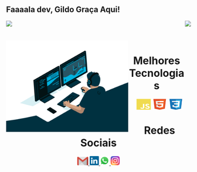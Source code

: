 ## Faaaala dev, Gildo Graça Aqui!

<div>
  <link href="https://fonts.googleapis.com/css2?family=Josefin+Sans:ital,wght@0,100;0,200;0,300;0,400;0,500;0,600;0,700;1,100;1,200;1,300;1,400;1,500;1,600;1,700&display=swap" rel="stylesheet">
 <a href="https://github.com/Hermenegildo22">
   <img  height="180em" src="https://github-readme-stats.vercel.app/api?username=Hermenegildo22
&show_icons=true&theme=great-gatsby&include_all_commits=true&count_private=true"/>
  <img align="right" height="180em" src="https://github-readme-stats.vercel.app/api/top-langs/?username=Hermenegildo22
&layout=compact&langs_count=16&theme=great-gatsby"/>
  </a>
</div>
  </a>
</div>
<br>

<div  align="center"> 
  <div style="display: inline_block"><br>
    <img align="left" height="250" alt="coding-time" src="code.gif">
    <h1 align="center">Melhores Tecnologias</h1>
    <img align="center" height="30" width="40" alt="js-icon"  src="https://raw.githubusercontent.com/devicons/devicon/master/icons/javascript/javascript-plain.svg">
   <!-- <img align="center" height="30" width="40" alt="react-icon" src="https://raw.githubusercontent.com/devicons/devicon/master/icons/react/react-original.svg">-->
    <img align="center" height="30" width="40" alt="html-icon" src="https://raw.githubusercontent.com/devicons/devicon/master/icons/html5/html5-original.svg">
    <img align="center" height="30" width="40" alt="css-icon" src="https://raw.githubusercontent.com/devicons/devicon/master/icons/css3/css3-original.svg">
   <!-- <img align="center" height="30" width="40" alt="c-icon" src="https://raw.githubusercontent.com/devicons/devicon/master/icons/c/c-original.svg">
    <img align="center" height="30" width="40" alt="nodejs-icon" src="https://raw.githubusercontent.com/devicons/devicon/master/icons/nodejs/nodejs-original.svg">
    <img align="center" height="30" width="40" alt="nodejs-icon" src="https://raw.githubusercontent.com/jmnote/z-icons/master/svg/cpp.svg">-->
   </div>
    
  
  <h1 align="center">Redes Sociais</h1>
    <a href = "mailto: hermenegildograca2@gmail.com">
      <img width="30" src="gmail.svg">
    </a>
    <a href = "https://www.linkedin.com/in/hermenegildo-calombe-gra%C3%A7a-6b978b205/">
      <img width="25" src="linkedin.svg">
    </a>
    <a href = "https://wa.me/5511981768138">
      <img width="25" src="whatsapp.png">
    </a>
    <a href = "https://www.instagram.com/hermenegildograca2/">
      <img width="25" src="instagram.png">
      <i class="fab fa-whatsapp" ></i>
    </a>
</div>
  
